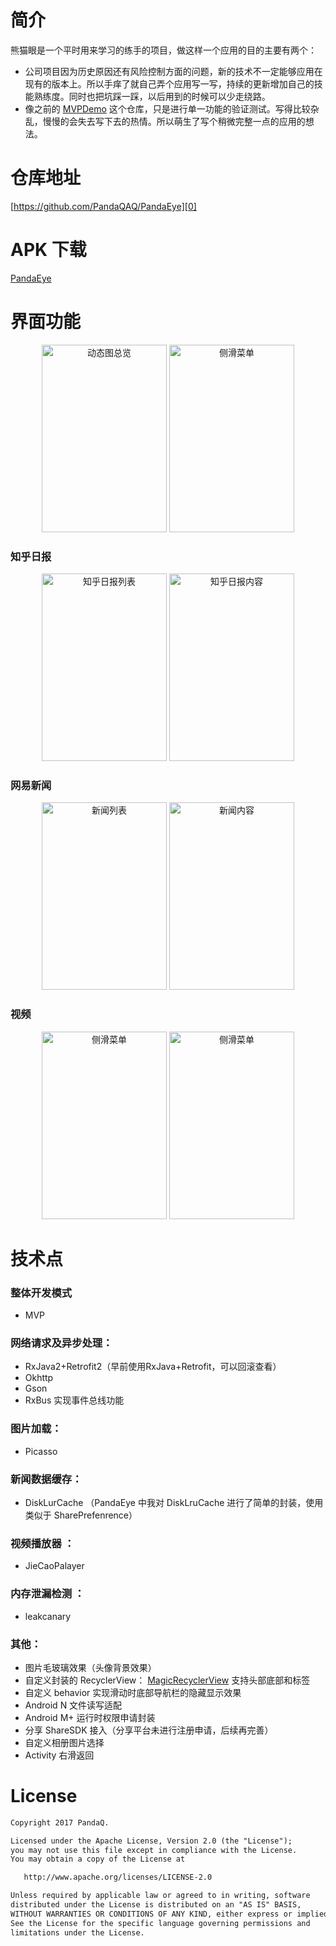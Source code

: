 # 简介
熊猫眼是一个平时用来学习的练手的项目，做这样一个应用的目的主要有两个：
- 公司项目因为历史原因还有风险控制方面的问题，新的技术不一定能够应用在现有的版本上。所以手痒了就自己弄个应用写一写，持续的更新增加自己的技能熟练度。同时也把坑踩一踩，以后用到的时候可以少走绕路。
- 像之前的 [MVPDemo][1] 这个仓库，只是进行单一功能的验证测试。写得比较杂乱，慢慢的会失去写下去的热情。所以萌生了写个稍微完整一点的应用的想法。

# 仓库地址
[https://github.com/PandaQAQ/PandaEye][0]


# APK 下载
[PandaEye][2]

# 界面功能
<div width = "300" height = "300" align="center">
<img src="http://oddbiem8l.bkt.clouddn.com/ezgif.com-video-to-gif.gif" width = "200" height = "300" alt="动态图总览"/>
<img src="https://user-gold-cdn.xitu.io/2017/4/5/91fa0196ce8a1d224d88fccd6f5b7b1a.png" width = "200" height = "300" alt="侧滑菜单"/>
</div>

### 知乎日报
<div width = "300" height = "300" align="center">
<img src="https://user-gold-cdn.xitu.io/2017/4/5/d5c265c122a2e6d9dda520ae5d3492b0.png" width = "200" height = "300" alt="知乎日报列表"/>
<img src="https://user-gold-cdn.xitu.io/2017/4/5/b9a3ef950ff72637b7d8543ac7d9e194.png" width = "200" height = "300" alt="知乎日报内容"/>
</div>

### 网易新闻
<div width = "300" height = "300" align="center">
<img src="https://user-gold-cdn.xitu.io/2017/4/5/cd53d5a0ce9358046102d0ea4675b9f4.png" width = "200" height = "300" alt="新闻列表"/>
<img src="https://user-gold-cdn.xitu.io/2017/4/5/4dc9a69d03a70c7ee67772a63df4d14b.png" width = "200" height = "300" alt="新闻内容"/>
</div>

### 视频
<div width = "300" height = "300" align="center">
<img src="https://user-gold-cdn.xitu.io/2017/4/5/add239969036cb88027394fab7546cff.png" width = "200" height = "300" alt="侧滑菜单"/>
<img src="https://user-gold-cdn.xitu.io/2017/4/5/d41bab28ce5cf3ff8aac05c811c732fb.png" width = "200" height = "300" alt="侧滑菜单"/>
</div>

# 技术点
### 整体开发模式
- MVP

### 网络请求及异步处理：
- RxJava2+Retrofit2（早前使用RxJava+Retrofit，可以回滚查看）
- Okhttp
- Gson
- RxBus 实现事件总线功能

### 图片加载：
- Picasso 

### 新闻数据缓存：
- DiskLurCache （PandaEye 中我对 DiskLruCache 进行了简单的封装，使用类似于 SharePrefenrence）

### 视频播放器 ：
- JieCaoPalayer

### 内存泄漏检测 ：
- leakcanary

### 其他：
- 图片毛玻璃效果（头像背景效果）
- 自定义封装的 RecyclerView： [MagicRecyclerView][7] 支持头部底部和标签
- 自定义 behavior 实现滑动时底部导航栏的隐藏显示效果
- Android N 文件读写适配
- Android M+ 运行时权限申请封装
-  分享 ShareSDK 接入（分享平台未进行注册申请，后续再完善）
-  自定义相册图片选择
-  Activity 右滑返回

# License
``` html
Copyright 2017 PandaQ.

Licensed under the Apache License, Version 2.0 (the "License");
you may not use this file except in compliance with the License.
You may obtain a copy of the License at

   http://www.apache.org/licenses/LICENSE-2.0

Unless required by applicable law or agreed to in writing, software
distributed under the License is distributed on an "AS IS" BASIS,
WITHOUT WARRANTIES OR CONDITIONS OF ANY KIND, either express or implied.
See the License for the specific language governing permissions and
limitations under the License.
```

  [0]: https://github.com/PandaQAQ/PandaEye
  [1]: https://github.com/PandaQAQ/MvpDemo
  [2]: http://oddbiem8l.bkt.clouddn.com/com.pandaq.pandaeye.apk
  [3]: https://user-gold-cdn.xitu.io/2017/4/5/d5c265c122a2e6d9dda520ae5d3492b0.png
  [4]: https://user-gold-cdn.xitu.io/2017/4/5/cd53d5a0ce9358046102d0ea4675b9f4.png
  [5]: https://user-gold-cdn.xitu.io/2017/4/5/add239969036cb88027394fab7546cff.png
  [6]: https://user-gold-cdn.xitu.io/2017/4/5/d41bab28ce5cf3ff8aac05c811c732fb.png
  [7]: https://github.com/PandaQAQ/PandaEye/tree/master/pandaqlib/src/main/java/com/pandaq/pandaqlib/magicrecyclerView
